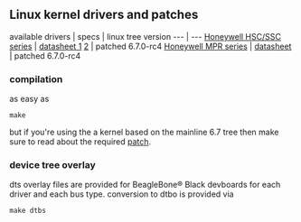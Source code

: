 
## Linux kernel drivers and patches

available drivers | specs | linux tree version
--- | ---
[Honeywell HSC/SSC series](honeywell_hsc030pa) | [datasheet 1](https://github.com/rodan/lkm_sandbox/blob/main/honeywell_hsc030pa/trustability-hsc-series.pdf) [2](https://github.com/rodan/lkm_sandbox/blob/main/honeywell_hsc030pa/trustability-ssc-series.pdf) | patched 6.7.0-rc4
[Honeywell MPR series](honeywell_mprls0025pa) | [datasheet](https://github.com/rodan/lkm_sandbox/blob/main/honeywell_mprls0025pa/micropressure-mpr-series.pdf)  | patched 6.7.0-rc4

### compilation

as easy as

```
make
```

but if you're using the a kernel based on the mainline 6.7 tree then make sure to read about the required [patch](linux-iio_property).

### device tree overlay

dts overlay files are provided for BeagleBone® Black devboards for each driver and each bus type. conversion to dtbo is provided via

```
make dtbs
```

